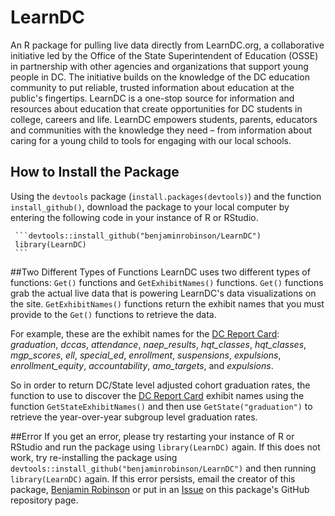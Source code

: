 LearnDC
====

An R package for pulling live data directly from LearnDC.org, a collaborative initiative led by the Office of the State Superintendent of Education (OSSE) in partnership with other agencies and organizations that support young people in DC. The initiative builds on the knowledge of the DC education community to put reliable, trusted information about education at the public's fingertips. LearnDC is a one-stop source for information and resources about education that create opportunities for DC students in college, careers and life. LearnDC empowers students, parents, educators and communities with the knowledge they need – from information about caring for a young child to tools for engaging with our local schools.

## How to Install the Package
Using the `devtools` package (`install.packages(devtools)`) and the function `install_github()`, download the package to your local computer by entering the following code in your instance of R or RStudio.

     ```devtools::install_github("benjaminrobinson/LearnDC")
     library(LearnDC)
     ```

##Two Different Types of Functions
LearnDC uses two different types of functions:
	 `Get()` functions and `GetExhibitNames()` functions. `Get()` functions grab the actual live data that is powering LearnDC's data visualizations on the site. `GetExhibitNames()` functions return the exhibit names that you must provide to the `Get()` functions to retrieve the data.

For example, these are the exhibit names for the [DC Report Card](http://learndc.org/schoolprofiles/view?s=dc#reportcard): *graduation*, *dccas*, *attendance*, *naep_results*, *hqt_classes*, *hqt_classes*, *mgp_scores*, *ell*, *special_ed*, *enrollment*, *suspensions*, *expulsions*, *enrollment_equity*, *accountability*, *amo_targets*, and *expulsions*.

So in order to return DC/State level adjusted cohort graduation rates, the function to use to discover the [DC Report Card](http://learndc.org/schoolprofiles/view?s=dc#reportcard) exhibit names using the function `GetStateExhibitNames()` and then use `GetState("graduation")` to retrieve the year-over-year subgroup level graduation rates.

##Error
If you get an error, please try restarting your instance of R or RStudio and run the package using `library(LearnDC)` again. If this does not work, try re-installing the package using `devtools::install_github("benjaminrobinson/LearnDC")` and then running `library(LearnDC)` again. If this error persists, email the creator of this package, [Benjamin Robinson](<mailto:benj.robinson2@gmail.com>) or put in an [Issue](https://github.com/benjaminrobinson/LearnDC/issues) on this package's GitHub repository page.